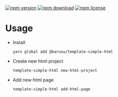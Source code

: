 [![npm version](https://img.shields.io/npm/v/@barusu/template-simple-html.svg)](https://www.npmjs.com/package/@barusu/template-simple-html)
[![npm download](https://img.shields.io/npm/dm/@barusu/template-simple-html.svg)](https://www.npmjs.com/package/@barusu/template-simple-html)
[![npm license](https://img.shields.io/npm/l/@barusu/template-simple-html.svg)](https://www.npmjs.com/package/@barusu/template-simple-html)


# Usage

  * Install
    ```shell
    yarn global add @barusu/template-simple-html
    ```

  * Create new html project
    ```
    template-simple-html new-html-project
    ```

  * Add new html page
    ```
    template-simple-html add-html-page
    ```
